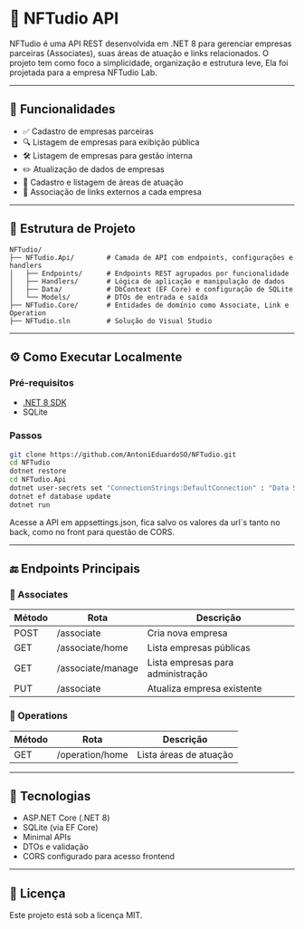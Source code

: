 # 🧾 NFTudio API

NFTudio é uma API REST desenvolvida em .NET 8 para gerenciar empresas parceiras (Associates), suas áreas de atuação e links relacionados. O projeto tem como foco a simplicidade, organização e estrutura leve, Ela foi projetada para a empresa NFTudio Lab.

---

## 🚀 Funcionalidades

- ✅ Cadastro de empresas parceiras
- 🔍 Listagem de empresas para exibição pública
- 🛠 Listagem de empresas para gestão interna
- ✏️ Atualização de dados de empresas
- 📁 Cadastro e listagem de áreas de atuação
- 🔗 Associação de links externos a cada empresa

---

## 🧱 Estrutura de Projeto

```
NFTudio/
├── NFTudio.Api/        # Camada de API com endpoints, configurações e handlers
│   ├── Endpoints/      # Endpoints REST agrupados por funcionalidade
│   ├── Handlers/       # Lógica de aplicação e manipulação de dados
│   ├── Data/           # DbContext (EF Core) e configuração de SQLite
│   └── Models/         # DTOs de entrada e saída
├── NFTudio.Core/       # Entidades de domínio como Associate, Link e Operation
├── NFTudio.sln         # Solução do Visual Studio
```

---

## ⚙️ Como Executar Localmente

### Pré-requisitos

- [.NET 8 SDK](https://dotnet.microsoft.com/download)
- SQLite

### Passos

```bash
git clone https://github.com/AntoniEduardoSO/NFTudio.git
cd NFTudio
dotnet restore
cd NFTudio.Api
dotnet user-secrets set "ConnectionStrings:DefaultConnection" : "Data Source=CAMINHO_PARA_SEU_BD"
dotnet ef database update
dotnet run
```

Acesse a API em appsettings.json, fica salvo os valores da url`s tanto no back, como no front para questão de CORS.

---

## 🔚 Endpoints Principais

### 🔹 Associates
| Método | Rota                | Descrição                            |
|--------|---------------------|--------------------------------------|
| POST   | /associate          | Cria nova empresa                    |
| GET    | /associate/home     | Lista empresas públicas              |
| GET    | /associate/manage   | Lista empresas para administração    |
| PUT    | /associate          | Atualiza empresa existente           |

### 🔹 Operations
| Método | Rota              | Descrição                    |
|--------|-------------------|------------------------------|
| GET    | /operation/home   | Lista áreas de atuação       |

---

## 🧪 Tecnologias

- ASP.NET Core (.NET 8)
- SQLite (via EF Core)
- Minimal APIs
- DTOs e validação
- CORS configurado para acesso frontend

---

## 📄 Licença

Este projeto está sob a licença MIT.
